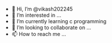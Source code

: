 - 👋 Hi, I’m @vikash202245
- 👀 I’m interested in ...
- 🌱 I’m currently learning c programming 
- 💞️ I’m looking to collaborate on ...
- 📫 How to reach me ...

<!---
vikash202245/vikash202245 is a ✨ special ✨ repository because its `README.md` (this file) appears on your GitHub profile.
You can click the Preview link to take a look at your changes.
--->
